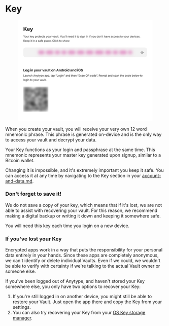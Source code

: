 # Key

<figure><img src="../../.gitbook/assets/image (6) (1).png" alt="" width="563"><figcaption></figcaption></figure>

When you create your vault, you will receive your very own 12 word mnemonic phrase. This phrase is generated on-device and is the only way to access your vault and decrypt your data.

Your Key functions as your login and passphrase at the same time. This mnemonic represents your master key generated upon signup, similar to a Bitcoin wallet.

Changing it is impossible, and it's extremely important you keep it safe. You can access it at any time by navigating to the Key section in your [account-and-data.md](../../advanced/settings/account-and-data.md "mention").

### Don't forget to save it!

We do not save a copy of your key, which means that if it's lost, we are not able to assist with recovering your vault. For this reason, we recommend making a digital backup or writing it down and keeping it somewhere safe.

You will need this key each time you login on a new device.

### If you've lost your Key

Encrypted apps work in a way that puts the responsibility for your personal data entirely in your hands. Since these apps are completely anonymous, we can't identify or delete individual Vaults. Even if we could, we wouldn't be able to verify with certainty if we're talking to the actual Vault owner or someone else.

If you've been logged out of Anytype, and haven't stored your Key somewhere else, you only have two options to recover your Key:

1. If you're still logged in on another device, you might still be able to restore your Vault. Just open the app there and copy the Key from your settings.
2. You can also try recovering your Key from your [OS Key storage manager](../../advanced/faqs.md#how-to-recover-my-key-from-my-os-key-storage-manager).&#x20;
